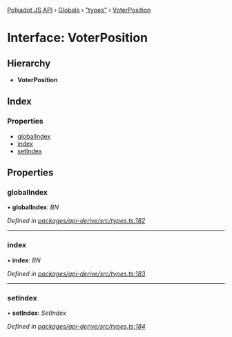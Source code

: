[Polkadot JS API](../README.md) › [Globals](../globals.md) › ["types"](../modules/_types_.md) › [VoterPosition](_types_.voterposition.md)

# Interface: VoterPosition

## Hierarchy

* **VoterPosition**

## Index

### Properties

* [globalIndex](_types_.voterposition.md#globalindex)
* [index](_types_.voterposition.md#index)
* [setIndex](_types_.voterposition.md#setindex)

## Properties

###  globalIndex

• **globalIndex**: *BN*

*Defined in [packages/api-derive/src/types.ts:182](https://github.com/polkadot-js/api/blob/532a252fe/packages/api-derive/src/types.ts#L182)*

___

###  index

• **index**: *BN*

*Defined in [packages/api-derive/src/types.ts:183](https://github.com/polkadot-js/api/blob/532a252fe/packages/api-derive/src/types.ts#L183)*

___

###  setIndex

• **setIndex**: *SetIndex*

*Defined in [packages/api-derive/src/types.ts:184](https://github.com/polkadot-js/api/blob/532a252fe/packages/api-derive/src/types.ts#L184)*
